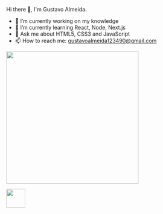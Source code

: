  Hi there 👋, I'm Gustavo Almeida.

- 🔭 I’m currently working on my knowledge
- 🌱 I’m currently learning React, Node, Next.js
- 💬 Ask me about HTML5, CSS3 and JavaScript
- 📫 How to reach me: gustavoalmeida123490@gmail.com

<img src="https://media1.giphy.com/media/Q7SKqn3G97xpmfSOvG/giphy.gif" width="350" height="350" align="center" />

<a href="https://www.linkedin.com/in/gustavo-henrique-martins-de-almeida-0239521b8/" style="align: center"> <img src="https://pngimg.com/uploads/linkedIn/linkedIn_PNG32.png" width="50" height="50" /></a>

                                                                        
